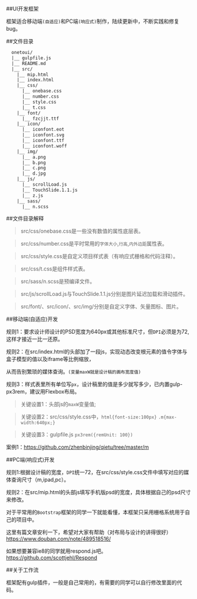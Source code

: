 ﻿##UI开发框架

框架适合移动端`(自适应)`和PC端`(响应式)`制作，陆续更新中，不断实践和修复bug。

##文件目录

```txt
  onetoui/
  |__ gulpfile.js
  |__ README.md
  |__ src/
    |__ mip.html
    |__ index.html
    |__ css/
      |__ onebase.css
      |__ number.css
      |__ style.css
      |__ t.css
    |__ font/
      |__ fzcjjt.ttf
    |__ icon/
      |__ iconfont.eot
      |__ iconfont.svg
      |__ iconfont.ttf
      |__ iconfont.woff
    |__ img/
      |__ a.png
      |__ b.png
      |__ c.png
      |__ d.jpg
    |__ js/
      |__ scrollLoad.js
      |__ TouchSlide.1.1.js
      |__ z.js
    |__ sass/
      |__ n.scss
```

##文件目录解释

>src/css/onebase.css是一些没有数值的属性底层表。

>src/css/number.css是平时常用的`字体大小`,`行高`,`内外边距`属性表。

>src/css/style.css是自定义项目样式表（有响应式栅格和代码注释）。

>src/css/t.css是组件样式表。

>src/sass/n.scss是预编译文件。

>src/js/scrollLoad.js与TouchSlide.1.1.js分别是图片延迟加载和滑动插件。

>src/font/、src/icon/、src/img/分别是自定义字体、矢量图标、图片。

##移动端(自适应)开发

规则1：要求设计师设计的PSD宽度为640px或其他标准尺寸，但`DPI`必须是为72,这样才接近一比一还原。

规则2：在src/index.html的头部加了一段js，实现动态改变根元素的值令字体与盒子模型的值以及iframe等比例缩放，

从而告别繁琐的媒体查询。`(变量maxW就是设计稿的画布宽度值)`

规则3：样式表里所有单位写`px`，设计稿里的值是多少就写多少，已内置gulp-px3rem，建议用Flexbox布局。

>关键设置1：头部js的`maxW`变量值;

>关键设置2：src/css/style.css中，`html{font-size:100px}` `.m{max-width:640px;}`

>关键设置3：gulpfile.js `px3rem({remUnit: 100})`

案例1：https://github.com/zhenbinjing/qietu/tree/master/m

##PC端(响应式)开发

规则1:根据设计稿的宽度，`DPI`统一72，在src/css/style.css文件中填写对应的媒体查询尺寸（m,ipad,pc）。

规则2：在src/mip.html的头部js填写手机版psd的宽度，具体根据自己的psd尺寸来修改。

对于平常用的`Bootstrap`框架的同学一下就能看懂，本框架只采用栅格系统用于自己的项目中。

这里有篇文章安利一下，希望对大家有帮助（对布局与设计的讲得很好）https://www.douban.com/note/489518516/

如果想要兼容ie8的同学就用respond.js吧。https://github.com/scottjehl/Respond

##关于工作流

框架配有gulp插件，一般是自己常用的，有需要的同学可以自行修改里面的代码。

